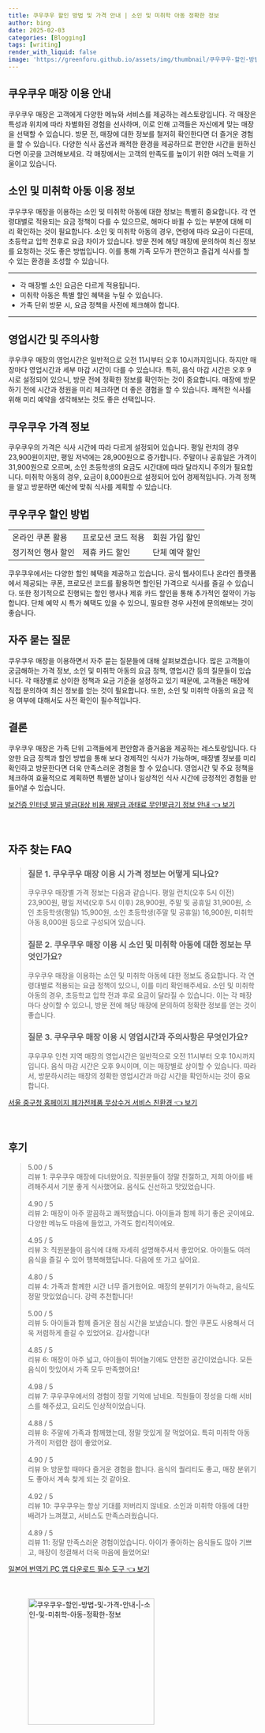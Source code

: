 ```yaml
---
title: 쿠우쿠우 할인 방법 및 가격 안내 | 소인 및 미취학 아동 정확한 정보
author: bing
date: 2025-02-03
categories: [Blogging]
tags: [writing]
render_with_liquid: false
image: 'https://greenforu.github.io/assets/img/thumbnail/쿠우쿠우-할인-방법-및-가격-안내-|-소인-및-미취학-아동-정확한-정보.webp'
---
```



<h2 id='쿠우쿠우_매장_이용_안내'>쿠우쿠우 매장 이용 안내</h2>

<p>쿠우쿠우 매장은 고객에게 다양한 메뉴와 서비스를 제공하는 레스토랑입니다. 각 매장은 특성과 위치에 따라 차별화된 경험을 선사하며, 이로 인해 고객들은 자신에게 맞는 매장을 선택할 수 있습니다. 방문 전, 매장에 대한 정보를 철저히 확인한다면 더 즐거운 경험을 할 수 있습니다. 다양한 식사 옵션과 쾌적한 환경을 제공하므로 편안한 시간을 원하신다면 이곳을 고려해보세요. 각 매장에서는 고객의 만족도를 높이기 위한 여러 노력을 기울이고 있습니다.</p>

<h2 id='소인_및_미취학_아동_이용_정보'>소인 및 미취학 아동 이용 정보</h2>

<p>쿠우쿠우 매장을 이용하는 소인 및 미취학 아동에 대한 정보는 특별히 중요합니다. 각 연령대별로 적용되는 요금 정책이 다를 수 있으므로, 해마다 바뀔 수 있는 부분에 대해 미리 확인하는 것이 필요합니다. 소인 및 미취학 아동의 경우, 연령에 따라 요금이 다른데, 초등학교 입학 전후로 요금 차이가 있습니다. 방문 전에 해당 매장에 문의하여 최신 정보를 요청하는 것도 좋은 방법입니다. 이를 통해 가족 모두가 편안하고 즐겁게 식사를 할 수 있는 환경을 조성할 수 있습니다.</p>

<hr />

<ul>
    <li>각 매장별 소인 요금은 다르게 적용됩니다.</li>
    <li>미취학 아동은 특별 할인 혜택을 누릴 수 있습니다.</li>
    <li>가족 단위 방문 시, 요금 정책을 사전에 체크해야 합니다.</li>
</ul>

<hr />

<h2 id='영업시간_및_주의사항'>영업시간 및 주의사항</h2>

<p>쿠우쿠우 매장의 영업시간은 일반적으로 오전 11시부터 오후 10시까지입니다. 하지만 매장마다 영업시간과 세부 마감 시간이 다를 수 있습니다. 특히, 음식 마감 시간은 오후 9시로 설정되어 있으니, 방문 전에 정확한 정보를 확인하는 것이 중요합니다. 매장에 방문하기 전에 시간과 정원을 미리 체크하면 더 좋은 경험을 할 수 있습니다. 쾌적한 식사를 위해 미리 예약을 생각해보는 것도 좋은 선택입니다.</p>

<h2 id='쿠우쿠우_가격_정보'>쿠우쿠우 가격 정보</h2>

<p>쿠우쿠우의 가격은 식사 시간에 따라 다르게 설정되어 있습니다. 평일 런치의 경우 23,900원이지만, 평일 저녁에는 28,900원으로 증가합니다. 주말이나 공휴일은 가격이 31,900원으로 오르며, 소인 초등학생의 요금도 시간대에 따라 달라지니 주의가 필요합니다. 미취학 아동의 경우, 요금이 8,000원으로 설정되어 있어 경제적입니다. 가격 정책을 알고 방문하면 예산에 맞춰 식사를 계획할 수 있습니다.</p>

<h2 id='쿠우쿠우_할인_방법'>쿠우쿠우 할인 방법</h2>

<table>
    <tr>
        <td>온라인 쿠폰 활용</td>
        <td>프로모션 코드 적용</td>
        <td>회원 가입 할인</td>
    </tr>
    <tr>
        <td>정기적인 행사 할인</td>
        <td>제휴 카드 할인</td>
        <td>단체 예약 할인</td>
    </tr>
</table>

<p>쿠우쿠우에서는 다양한 할인 혜택을 제공하고 있습니다. 공식 웹사이트나 온라인 플랫폼에서 제공되는 쿠폰, 프로모션 코드를 활용하면 할인된 가격으로 식사를 즐길 수 있습니다. 또한 정기적으로 진행되는 할인 행사나 제휴 카드 할인을 통해 추가적인 절약이 가능합니다. 단체 예약 시 특가 혜택도 있을 수 있으니, 필요한 경우 사전에 문의해보는 것이 좋습니다.</p>

<h2 id='자주_묻는_질문'>자주 묻는 질문</h2>

<p>쿠우쿠우 매장을 이용하면서 자주 묻는 질문들에 대해 살펴보겠습니다. 많은 고객들이 궁금해하는 가격 정보, 소인 및 미취학 아동의 요금 정책, 영업시간 등의 질문들이 있습니다. 각 매장별로 상이한 정책과 요금 기준을 설정하고 있기 때문에, 고객들은 매장에 직접 문의하여 최신 정보를 얻는 것이 필요합니다. 또한, 소인 및 미취학 아동의 요금 적용 여부에 대해서도 사전 확인이 필수적입니다.</p>

<h2 id='결론'>결론</h2>

<p>쿠우쿠우 매장은 가족 단위 고객들에게 편안함과 즐거움을 제공하는 레스토랑입니다. 다양한 요금 정책과 할인 방법을 통해 보다 경제적인 식사가 가능하며, 매장별 정보를 미리 확인하고 방문한다면 더욱 만족스러운 경험을 할 수 있습니다. 영업시간 및 주요 정책을 체크하여 효율적으로 계획하면 특별한 날이나 일상적인 식사 시간에 긍정적인 경험을 만들어낼 수 있습니다.</p>


<p><a class="click-button" title="보건증 인터넷 발급 발급대상 비용 재발급 과태료 무인발급기 정보 안내" href="https://greenforu.github.io/posts/%EB%B3%B4%EA%B1%B4%EC%A6%9D-%EC%9D%B8%ED%84%B0%EB%84%B7-%EB%B0%9C%EA%B8%89-%EB%B0%9C%EA%B8%89%EB%8C%80%EC%83%81-%EB%B9%84%EC%9A%A9-%EC%9E%AC%EB%B0%9C%EA%B8%89-%EA%B3%BC%ED%83%9C%EB%A3%8C-%EB%AC%B4%EC%9D%B8%EB%B0%9C%EA%B8%89%EA%B8%B0-%EC%A0%95%EB%B3%B4-%EC%95%88%EB%82%B4/" rel="dofollow">보건증 인터넷 발급 발급대상 비용 재발급 과태료 무인발급기 정보 안내 👈 보기</a></p><br>
<h2 id='자주_찾는_FAQ'>자주 찾는 FAQ</h2>
<div itemscope="" itemtype="https://schema.org/FAQPage"> 
<blockquote> 
<div itemscope="" itemprop="mainEntity" itemtype="https://schema.org/Question"> 
<h3 itemprop="name">질문 1. 쿠우쿠우 매장 이용 시 가격 정보는 어떻게 되나요?</h3> 
<div itemscope="" itemprop="acceptedAnswer" itemtype="https://schema.org/Answer"> 
<span itemprop="text"> 
<p>쿠우쿠우 매장별 가격 정보는 다음과 같습니다. 평일 런치(오후 5시 이전) 23,900원, 평일 저녁(오후 5시 이후) 28,900원, 주말 및 공휴일 31,900원, 소인 초등학생(평일) 15,900원, 소인 초등학생(주말 및 공휴일) 16,900원, 미취학 아동 8,000원 등으로 구성되어 있습니다.</p> 
</span> 
</div> 
</div> 

<div itemscope="" itemprop="mainEntity" itemtype="https://schema.org/Question"> 
<h3 itemprop="name">질문 2. 쿠우쿠우 매장 이용 시 소인 및 미취학 아동에 대한 정보는 무엇인가요?</h3> 
<div itemscope="" itemprop="acceptedAnswer" itemtype="https://schema.org/Answer"> 
<span itemprop="text"> 
<p>쿠우쿠우 매장을 이용하는 소인 및 미취학 아동에 대한 정보도 중요합니다. 각 연령대별로 적용되는 요금 정책이 있으니, 이를 미리 확인해주세요. 소인 및 미취학 아동의 경우, 초등학교 입학 전과 후로 요금이 달라질 수 있습니다. 이는 각 매장마다 상이할 수 있으니, 방문 전에 해당 매장에 문의하여 정확한 정보를 얻는 것이 좋습니다.</p> 
</span> 
</div> 
</div> 

<div itemscope="" itemprop="mainEntity" itemtype="https://schema.org/Question"> 
<h3 itemprop="name">질문 3. 쿠우쿠우 매장 이용 시 영업시간과 주의사항은 무엇인가요?</h3> 
<div itemscope="" itemprop="acceptedAnswer" itemtype="https://schema.org/Answer"> 
<span itemprop="text"> 
<p>쿠우쿠우 인천 지역 매장의 영업시간은 일반적으로 오전 11시부터 오후 10시까지입니다. 음식 마감 시간은 오후 9시이며, 이는 매장별로 상이할 수 있습니다. 따라서, 방문하시려는 매장의 정확한 영업시간과 마감 시간을 확인하시는 것이 중요합니다.</p> 
</span> 
</div> 
</div> 
</blockquote> 
</div>
<p><a class="click-button" title="서울 중구청 홈페이지 폐가전제품 무상수거 서비스 친환경" href="https://greenforu.github.io/posts/%EC%84%9C%EC%9A%B8-%EC%A4%91%EA%B5%AC%EC%B2%AD-%ED%99%88%ED%8E%98%EC%9D%B4%EC%A7%80-%ED%8F%90%EA%B0%80%EC%A0%84%EC%A0%9C%ED%92%88-%EB%AC%B4%EC%83%81%EC%88%98%EA%B1%B0-%EC%84%9C%EB%B9%84%EC%8A%A4-%EC%B9%9C%ED%99%98%EA%B2%BD/" rel="dofollow">서울 중구청 홈페이지 폐가전제품 무상수거 서비스 친환경 👈 보기</a></p><br>
<h2 id='후기'>후기</h2>
<div itemscope itemtype="https://schema.org/Product">
  <blockquote>
  <div itemprop="review" itemscope itemtype="https://schema.org/Review">
      <div itemprop="reviewRating" itemscope itemtype="https://schema.org/Rating"> <span itemprop="ratingValue">5.00</span> / <span itemprop="bestRating">5</span> </div>
      <span itemprop="reviewBody">리뷰 1: 쿠우쿠우 매장에 다녀왔어요. 직원분들이 정말 친절하고, 저희 아이를 배려해주셔서 기분 좋게 식사했어요. 음식도 신선하고 맛있었습니다.</span>
  </div>
  <br>
  <div itemprop="review" itemscope itemtype="https://schema.org/Review">
      <div itemprop="reviewRating" itemscope itemtype="https://schema.org/Rating"> <span itemprop="ratingValue">4.90</span> / <span itemprop="bestRating">5</span> </div>
      <span itemprop="reviewBody">리뷰 2: 매장이 아주 깔끔하고 쾌적했습니다. 아이들과 함께 하기 좋은 곳이에요. 다양한 메뉴도 마음에 들었고, 가격도 합리적이에요.</span>
  </div>
  <br>
  <div itemprop="review" itemscope itemtype="https://schema.org/Review">
      <div itemprop="reviewRating" itemscope itemtype="https://schema.org/Rating"> <span itemprop="ratingValue">4.95</span> / <span itemprop="bestRating">5</span> </div>
      <span itemprop="reviewBody">리뷰 3: 직원분들이 음식에 대해 자세히 설명해주셔서 좋았어요. 아이들도 여러 음식을 즐길 수 있어 행복해했답니다. 다음에 또 가고 싶어요.</span>
  </div>
  <br>
  <div itemprop="review" itemscope itemtype="https://schema.org/Review">
      <div itemprop="reviewRating" itemscope itemtype="https://schema.org/Rating"> <span itemprop="ratingValue">4.80</span> / <span itemprop="bestRating">5</span> </div>
      <span itemprop="reviewBody">리뷰 4: 가족과 함께한 시간 너무 즐거웠어요. 매장의 분위기가 아늑하고, 음식도 정말 맛있었습니다. 강력 추천합니다!</span>
  </div>
  <br>
  <div itemprop="review" itemscope itemtype="https://schema.org/Review">
      <div itemprop="reviewRating" itemscope itemtype="https://schema.org/Rating"> <span itemprop="ratingValue">5.00</span> / <span itemprop="bestRating">5</span> </div>
      <span itemprop="reviewBody">리뷰 5: 아이들과 함께 즐거운 점심 시간을 보냈습니다. 할인 쿠폰도 사용해서 더욱 저렴하게 즐길 수 있었어요. 감사합니다!</span>
  </div>
  <br>
  <div itemprop="review" itemscope itemtype="https://schema.org/Review">
      <div itemprop="reviewRating" itemscope itemtype="https://schema.org/Rating"> <span itemprop="ratingValue">4.85</span> / <span itemprop="bestRating">5</span> </div>
      <span itemprop="reviewBody">리뷰 6: 매장이 아주 넓고, 아이들이 뛰어놀기에도 안전한 공간이었습니다. 모든 음식이 맛있어서 가족 모두 만족했어요!</span>
  </div>
  <br>
  <div itemprop="review" itemscope itemtype="https://schema.org/Review">
      <div itemprop="reviewRating" itemscope itemtype="https://schema.org/Rating"> <span itemprop="ratingValue">4.98</span> / <span itemprop="bestRating">5</span> </div>
      <span itemprop="reviewBody">리뷰 7: 쿠우쿠우에서의 경험이 정말 기억에 남네요. 직원들이 정성을 다해 서비스를 해주셨고, 요리도 인상적이었습니다.</span>
  </div>
  <br>
  <div itemprop="review" itemscope itemtype="https://schema.org/Review">
      <div itemprop="reviewRating" itemscope itemtype="https://schema.org/Rating"> <span itemprop="ratingValue">4.88</span> / <span itemprop="bestRating">5</span> </div>
      <span itemprop="reviewBody">리뷰 8: 주말에 가족과 함께했는데, 정말 맛있게 잘 먹었어요. 특히 미취학 아동 가격이 저렴한 점이 좋았어요.</span>
  </div>
  <br>
  <div itemprop="review" itemscope itemtype="https://schema.org/Review">
      <div itemprop="reviewRating" itemscope itemtype="https://schema.org/Rating"> <span itemprop="ratingValue">4.90</span> / <span itemprop="bestRating">5</span> </div>
      <span itemprop="reviewBody">리뷰 9: 방문할 때마다 즐거운 경험을 합니다. 음식의 퀄리티도 좋고, 매장 분위기도 좋아서 계속 찾게 되는 것 같아요.</span>
  </div>
  <br>
  <div itemprop="review" itemscope itemtype="https://schema.org/Review">
      <div itemprop="reviewRating" itemscope itemtype="https://schema.org/Rating"> <span itemprop="ratingValue">4.92</span> / <span itemprop="bestRating">5</span> </div>
      <span itemprop="reviewBody">리뷰 10: 쿠우쿠우는 항상 기대를 저버리지 않네요. 소인과 미취학 아동에 대한 배려가 느껴졌고, 서비스도 만족스러웠습니다.</span>
  </div>
  <br>
  <div itemprop="review" itemscope itemtype="https://schema.org/Review">
      <div itemprop="reviewRating" itemscope itemtype="https://schema.org/Rating"> <span itemprop="ratingValue">4.89</span> / <span itemprop="bestRating">5</span> </div>
      <span itemprop="reviewBody">리뷰 11: 정말 만족스러운 경험이었습니다. 아이가 좋아하는 음식들도 많아 기쁘고, 매장이 청결해서 더욱 마음에 들었어요!</span>
  </div>
  </blockquote>
</div>
<p><a class="click-button" title="일본어 번역기 PC 앱 다운로드 필수 도구" href="https://greenforu.github.io/posts/%EC%9D%BC%EB%B3%B8%EC%96%B4-%EB%B2%88%EC%97%AD%EA%B8%B0-PC-%EC%95%B1-%EB%8B%A4%EC%9A%B4%EB%A1%9C%EB%93%9C-%ED%95%84%EC%88%98-%EB%8F%84%EA%B5%AC/" rel="dofollow">일본어 번역기 PC 앱 다운로드 필수 도구 👈 보기</a></p><br>
<figure class="image"><img src="https://greenforu.github.io/assets/img/thumbnail/쿠우쿠우-할인-방법-및-가격-안내-|-소인-및-미취학-아동-정확한-정보.webp" alt="쿠우쿠우-할인-방법-및-가격-안내-|-소인-및-미취학-아동-정확한-정보" width="256" height="256"></figure>